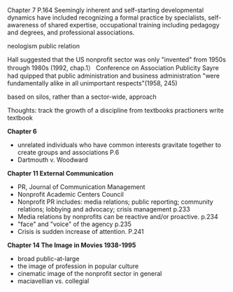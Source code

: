 Chapter 7
P.164 
Seemingly inherent and self-starting developmental dynamics have included recognizing a formal practice by specialists, self-awareness of shared expertise,
occupational training including pedagogy and degrees, and professional associations. 

neologism
public relation

Hall suggested that the US nonprofit sector was only "invented" from 1950s through 1980s (1992, chap.1）
Conference on Association Publicity 
Sayre had quipped that public administration and business administration "were fundamentally alike in all unimportant respects"(1958, 245)

based on silos, rather than a sector-wide, approach 

Thoughts:
track the growth of a discipline from textbooks 
practioners write textbook 

**Chapter 6**
- unrelated individuals who have common interests gravitate together to create groups and associations P.6
- Dartmouth v. Woodward

**Chapter 11 External Communication**
- PR, Journal of Communication Management
- Nonprofit Academic Centers Council
- Nonprofit PR includes: media relations; public reporting; community relations; lobbying and advocacy; crisis management p.233  
- Media relations by nonprofits can be reactive and/or proactive. p.234
- "face" and "voice" of the agency p.235
- Crisis is sudden increase of attention. P.241

**Chapter 14 The Image in Movies 1938-1995**
- broad public-at-large
- the image of profession in popular culture
- cinematic image of the nonprofit sector in general
- maciavellian vs. collegial
